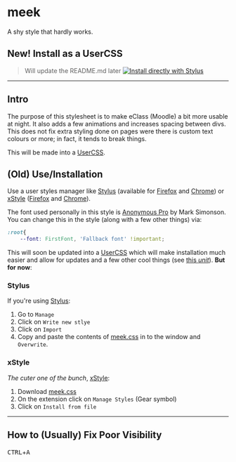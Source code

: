 # meek
A shy style that hardly works.

## New! Install as a UserCSS
> Will update the README.md later
[![Install directly with Stylus](https://img.shields.io/badge/Install%20directly%20with-Stylus-00adad.svg)](https://raw.githubusercontent.com/FineCervine/meek/master/meek.user.css)

---

## Intro
The purpose of this stylesheet is to make eClass (Moodle) a bit more usable at
night. It also adds a few animations and increases spacing between divs.
This does not fix extra styling done on pages were there is custom text colours 
or more; in fact, it tends to break things.

This will be made into a [UserCSS](https://github.com/openstyles/stylus/wiki/Usercss).

## (Old) Use/Installation
Use a user styles manager like [Stylus](https://github.com/openstyles/stylus/)
(available for [Firefox](https://addons.mozilla.org/en-US/firefox/addon/styl-us/)
and [Chrome](https://chrome.google.com/webstore/detail/stylus/clngdbkpkpeebahjckkjfobafhncgmne))
or [xStyle](https://github.com/FirefoxBar/xStyle) ([Firefox](https://addons.mozilla.org/en-US/firefox/addon/xstyle/)
and [Chrome](https://chrome.google.com/webstore/detail/xstyle/hncgkmhphmncjohllpoleelnibpmccpj)).

The font used personally in this style is [Anonymous Pro](https://www.marksimonson.com/fonts/view/anonymous-pro)
by Mark Simonson. You can change this in the style (along with a few other things) via:

```css
:root{
    --font: FirstFont, 'Fallback font' !important;
```

This will soon be updated into a [UserCSS](https://github.com/openstyles/stylus/wiki/Usercss)
which will make installation much easier and allow for updates and a few other cool things (see 
[this *unit*](https://github.com/StylishThemes/Github-Dark)). 
**But for now**:

### Stylus
If you're using [Stylus](https://github.com/openstyles/stylus/):

1. Go to `Manage`
2. Click on `Write new stlye`
3. Click on `Import`
4. Copy and paste the contents of [meek.css]() in to the window and `Overwrite`.

### xStyle
*The cuter one of the bunch*, [xStyle](https://github.com/FirefoxBar/xStyle):

1. Download [meek.css]()
2. On the extension click on `Manage Styles` (Gear symbol)
3. Click on `Install from file`

---

## How to (Usually) Fix Poor Visibility
<kbd>CTRL</kbd>+<kbd>A</kbd>
